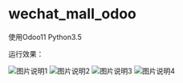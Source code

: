 # wechat_mall_odoo
使用Odoo11
Python3.5


运行效果：

![图片说明1](https://github.com/ScottAI/wechat_mall_odoo/tree/master/pic/基本设置.PNG)
![图片说明2](https://github.com/ScottAI/wechat_mall_odoo/tree/master/pic/横幅.PNG)
![图片说明3](https://github.com/ScottAI/wechat_mall_odoo/tree/master/pic/用户管理.PNG)
![图片说明4](https://github.com/ScottAI/wechat_mall_odoo/tree/master/pic/商品信息.PNG)
